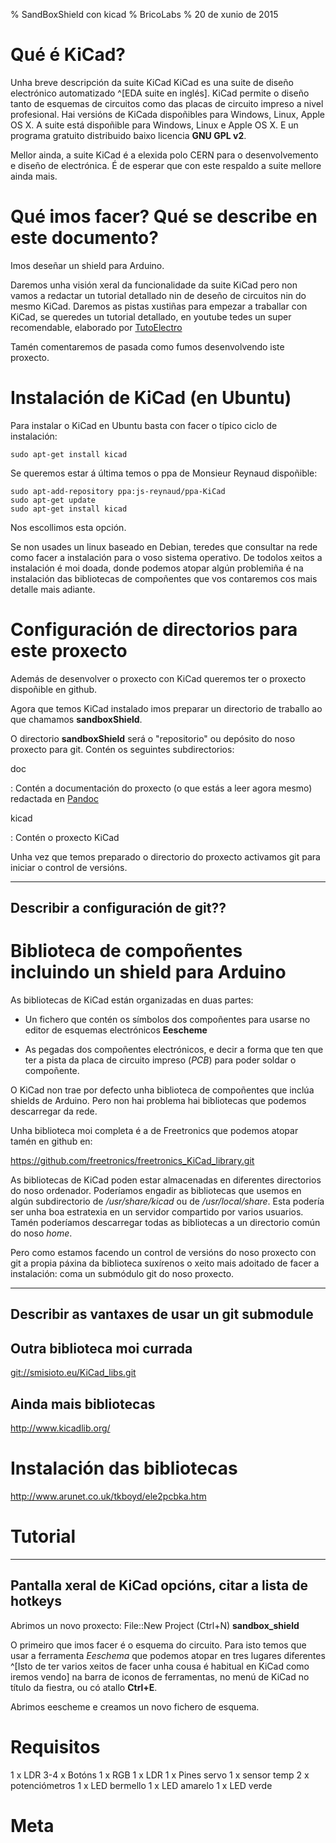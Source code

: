 % SandBoxShield con kicad
% BricoLabs
% 20 de xunio de 2015

# Qué é KiCad?

Unha breve descripción da suite KiCad KiCad es una suite de diseño
electrónico automatizado ^[EDA suite en inglés]. KiCad permite o
diseño tanto de esquemas de circuitos como das placas de circuito
impreso a nivel profesional. Hai versións de KiCada dispoñibles para
Windows, Linux, Apple OS X. A suite está dispoñible para Windows,
Linux e Apple OS X. E un programa gratuito distribuido baixo licencia
__GNU GPL v2__.

Mellor ainda, a suite KiCad é a elexida polo CERN para o
desenvolvemento e diseño de electrónica. É de esperar que con este
respaldo a suite mellore ainda mais.

# Qué imos facer? Qué se describe en este documento?

Imos deseñar un shield para Arduino.

Daremos unha visión xeral da funcionalidade da suite KiCad pero non
vamos a redactar un tutorial detallado nin de deseño de circuitos nin
do mesmo KiCad. Daremos as pistas xustiñas para empezar a traballar
con KiCad, se queredes un tutorial detallado, en youtube tedes un
super recomendable, elaborado por
[TutoElectro](https://www.youtube.com/playlist?list=PL1Hs_F1k2mdRVYDtdWd7tQKDZTfxop7np)

Tamén comentaremos de pasada como fumos desenvolvendo iste proxecto.

# Instalación de KiCad (en Ubuntu)

Para instalar o KiCad en Ubuntu basta con facer o típico ciclo de
instalación:

~~~~{bash}
sudo apt-get install kicad
~~~~

Se queremos estar á última temos o ppa de Monsieur Reynaud dispoñible:

~~~~{bash}
sudo apt-add-repository ppa:js-reynaud/ppa-KiCad
sudo apt-get update
sudo apt-get install kicad
~~~~

Nos escollimos esta opción.

Se non usades un linux baseado en Debian, teredes que consultar na
rede como facer a instalación para o voso sistema operativo. De
todolos xeitos a instalación é moi doada, donde podemos atopar algún
problemiña é na instalación das bibliotecas de compoñentes que vos
contaremos cos mais detalle mais adiante.

# Configuración de directorios para este proxecto

Además de desenvolver o proxecto con KiCad queremos ter o proxecto
dispoñible en github.

Agora que temos KiCad instalado imos preparar un directorio de
traballo ao que chamamos __sandboxShield__. 

O directorio __sandboxShield__ será o "repositorio" ou depósito do
noso proxecto para git. Contén os seguintes subdirectorios:

doc

: Contén a documentación do proxecto (o que estás a leer agora mesmo)
redactada en [Pandoc](http://pandoc.org/)

kicad

: Contén o proxecto KiCad

Unha vez que temos preparado o directorio do proxecto activamos git
para iniciar o control de versións.

----
Describir a configuración de git??
----

# Biblioteca de compoñentes incluindo un shield para Arduino

As bibliotecas de KiCad están organizadas en duas partes:

* Un fichero que contén os símbolos dos compoñentes para usarse no
  editor de esquemas electrónicos __Eescheme__

* As pegadas dos compoñentes electrónicos, e decir a forma que ten que
  ter a pista da placa de circuito impreso (_PCB_) para poder soldar o
  compoñente.


O KiCad non trae por defecto unha biblioteca de compoñentes que inclúa
shields de Arduino. Pero non hai problema hai bibliotecas que podemos
descarregar da rede.



Unha biblioteca moi completa é a de Freetronics que podemos atopar
tamén en github en:

<https://github.com/freetronics/freetronics_KiCad_library.git>

As bibliotecas de KiCad poden estar almacenadas en diferentes
directorios do noso ordenador. Poderíamos engadir as bibliotecas que
usemos en algún subdirectorio de _/usr/share/kicad_ ou de
_/usr/local/share_. Esta podería ser unha boa estratexia en un
servidor compartido por varios usuarios. Tamén poderíamos descarregar
todas as bibliotecas a un directorio común do noso _home_.

Pero como estamos facendo un control de versións do noso proxecto con
git a propia páxina da biblioteca suxírenos o xeito mais adoitado de
facer a instalación: coma un submódulo git do noso proxecto.

----
Describir as vantaxes de usar un git submodule
----



## Outra biblioteca moi currada

<git://smisioto.eu/KiCad_libs.git>


## Ainda mais bibliotecas
<http://www.kicadlib.org/>

# Instalación das bibliotecas

<http://www.arunet.co.uk/tkboyd/ele2pcbka.htm>

# Tutorial

----
Pantalla xeral de KiCad opcións, citar a lista de hotkeys
----

Abrimos un novo proxecto: File::New Project (Ctrl+N)
__sandbox_shield__

O primeiro que imos facer é o esquema do circuito. Para isto temos que
usar a ferramenta _Eeschema_ que podemos atopar en tres lugares
diferentes
^[Isto de ter varios xeitos de facer unha cousa é habitual en KiCad como iremos vendo]
na barra de iconos de ferramentas, no menú de KiCad no título da
fiestra, ou có atallo __Ctrl+E__.

Abrimos eescheme e creamos un novo fichero de esquema.



# Requisitos

1 x LDR
3-4 x Botóns
1 x RGB
1 x LDR
1 x Pines servo
1 x sensor temp
2 x potenciómetros
1 x LED bermello
1 x LED amarelo
1 x LED verde


# Meta
